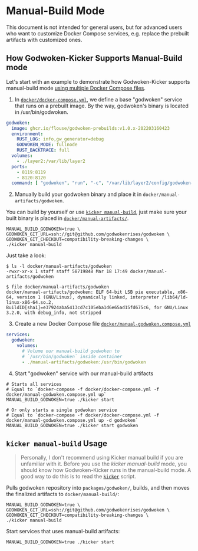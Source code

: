 # Manual-Build Mode

This document is not intended for general users, but for advanced users who want to customize Docker Compose services, e.g. replace the prebuilt artifacts with customized ones.

## How Godwoken-Kicker Supports Manual-Build mode

Let's start with an example to demonstrate how Godwoken-Kicker supports manual-build mode [using multiple Docker Compose files](https://runnable.com/docker/advanced-docker-compose-configuration).

1. In [`docker/docker-compose.yml`](../docker/docker-compose.yml), we define a base "godwoken" service that runs on a prebuilt image. By the way, godwoken's binary is located in /usr/bin/godwoken.

  ```yaml
  godwoken:
    image: ghcr.io/flouse/godwoken-prebuilds:v1.0.x-202203160423
    environment:
      RUST_LOG: info,gw_generator=debug
      GODWOKEN_MODE: fullnode
      RUST_BACKTRACE: full
    volumes:
      - ./layer2:/var/lib/layer2
    ports:
      - 8119:8119
      - 8120:8120
    command: [ "godwoken", "run", "-c", "/var/lib/layer2/config/godwoken-config.toml" ]
  ```

2. Manually build your godwoken binary and place it in `docker/manual-artifacts/godwoken`.

  You can build by yourself or use [`kicker manual-build`](./manual-build.md#kicker-manual-build-usage), just make sure your built binary is placed in [`docker/manual-artifacts/`](../docker/manual-artifacts/).

  ```shell
  MANUAL_BUILD_GODWOKEN=true \
  GODWOKEN_GIT_URL=ssh://git@github.com/godwokenrises/godwoken \
  GODWOKEN_GIT_CHECKOUT=compatibility-breaking-changes \
  ./kicker manual-build
  ```

  Just take a look:

  ```shell
  $ ls -l docker/manual-artifacts/godwoken
  -rwxr-xr-x 1 staff staff 58719848 Mar 18 17:49 docker/manual-artifacts/godwoken

  $ file docker/manual-artifacts/godwoken
  docker/manual-artifacts/godwoken: ELF 64-bit LSB pie executable, x86-64, version 1 (GNU/Linux), dynamically linked, interpreter /lib64/ld-linux-x86-64.so.2, BuildID[sha1]=e37924aba5413cd7c105eba1d6e65ad15fd675c6, for GNU/Linux 3.2.0, with debug_info, not stripped
  ```

3. Create a new Docker Compose file [`docker/manual-godwoken.compose.yml`](../docker/manual-godwoken.compose.yml)

  ```yaml
  services:
    godwoken:
      volumes:
        # Volume our manual-build godwoken to
        # `/usr/bin/godwoken` inside container
        - ./manual-artifacts/godwoken:/usr/bin/godwoken
  ```

4. Start "godwoken" service with our manual-build artifacts

  ```shell
  # Starts all services
  # Equal to `docker-compose -f docker/docker-compose.yml -f docker/manual-godwoken.compose.yml up`
  MANUAL_BUILD_GODWOKEN=true ./kicker start 

  # Or only starts a single godwoken service
  # Equal to `docker-compose -f docker/docker-compose.yml -f docker/manual-godwoken.compose.yml up -d godwoken`
  MANUAL_BUILD_GODWOKEN=true ./kicker start godwoken
  ```

## `kicker manual-build` Usage

> Personally, I don't recommend using Kicker manual build if you are unfamiliar with it. Before you use the *kicker manual-build* mode, you should know how Godwoken-Kicker runs in the manual-build mode. A good way to do this is to read the [`kicker`](../kicker) script.

Pulls godwoken repository into `packages/godwoken/`, builds, and then moves the finalized artifacts to `docker/manual-build/`:

```shell
MANUAL_BUILD_GODWOKEN=true \
GODWOKEN_GIT_URL=ssh://git@github.com/godwokenrises/godwoken \
GODWOKEN_GIT_CHECKOUT=compatibility-breaking-changes \
./kicker manual-build
```

Start services that uses manual-build artifacts:

```shell
MANUAL_BUILD_GODWOKEN=true ./kicker start
```
